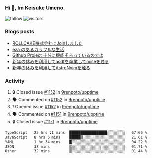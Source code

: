 ### Hi 👋, Im Keisuke Umeno.

<!--
**9renpoto/9renpoto** is a ✨ _special_ ✨ repository because its `README.md` (this file) appears on your GitHub profile.

Here are some ideas to get you started:

- 🔭 I’m currently working on ...
- 🌱 I’m currently learning ...
- 👯 I’m looking to collaborate on ...
- 🤔 I’m looking for help with ...
- 💬 Ask me about ...
- 📫 How to reach me: ...
- 😄 Pronouns: ...
- ⚡ Fun fact: ...
-->

![follow](https://img.shields.io/github/followers/9renpoto?label=Follow&style=social)
![visitors](https://komarev.com/ghpvc/?username=9renpoto&label=Profile%20views&color=0e75b6&style=flat)

### Blogs posts

<!-- BLOG-POST-LIST:START -->
- [ROLLCAKE株式会社にJoinしました](https://9renpoto.win/entry/2024/02/11/join)
- [eza のあるカラフルな生活](https://9renpoto.win/entry/2024/02/01/eza)
- [Github Project 十分に機能そろっているのでは](https://9renpoto.win/entry/2024/01/14/gh-projects)
- [新年の休みを利用してasdfを卒業してmiseを触る](https://9renpoto.win/entry/2024/01/07/mise)
- [新年の休みを利用してAstroNvimを触る](https://9renpoto.win/entry/2024/01/03/new-year-holidays)
<!-- BLOG-POST-LIST:END -->

### Activity

<!--START_SECTION:activity-->
1. 🔒 Closed issue [#1152](https://github.com/9renpoto/upptime/issues/1152) in [9renpoto/upptime](https://github.com/9renpoto/upptime)
2. 🗣 Commented on [#1152](https://github.com/9renpoto/upptime/issues/1152#issuecomment-1952209027) in [9renpoto/upptime](https://github.com/9renpoto/upptime)
3. ❗ Opened issue [#1152](https://github.com/9renpoto/upptime/issues/1152) in [9renpoto/upptime](https://github.com/9renpoto/upptime)
4. 🗣 Commented on [#1151](https://github.com/9renpoto/upptime/issues/1151#issuecomment-1951899874) in [9renpoto/upptime](https://github.com/9renpoto/upptime)
5. 🔒 Closed issue [#1151](https://github.com/9renpoto/upptime/issues/1151) in [9renpoto/upptime](https://github.com/9renpoto/upptime)
<!--END_SECTION:activity-->

<!--START_SECTION:waka-->

```txt
TypeScript   25 hrs 21 mins  █████████████████░░░░░░░░   67.66 %
JavaScript   8 hrs 6 mins    █████▒░░░░░░░░░░░░░░░░░░░   21.61 %
YAML         1 hr 34 mins    █░░░░░░░░░░░░░░░░░░░░░░░░   04.22 %
JSON         38 mins         ▒░░░░░░░░░░░░░░░░░░░░░░░░   01.71 %
Other        32 mins         ▒░░░░░░░░░░░░░░░░░░░░░░░░   01.44 %
```

<!--END_SECTION:waka-->
